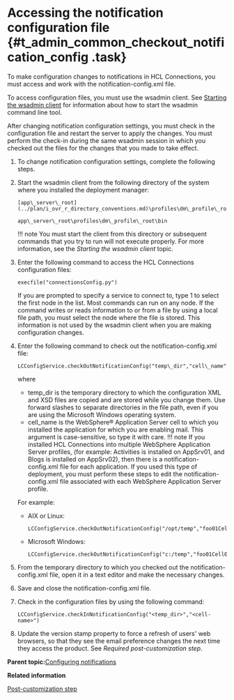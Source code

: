 # Accessing the notification configuration file {#t_admin_common_checkout_notification_config .task}

To make configuration changes to notifications in HCL Connections, you must access and work with the notification-config.xml file.

To access configuration files, you must use the wsadmin client. See [Starting the wsadmin client](t_admin_wsadmin_starting.md) for information about how to start the wsadmin command line tool.

After changing notification configuration settings, you must check in the configuration file and restart the server to apply the changes. You must perform the check-in during the same wsadmin session in which you checked out the files for the changes that you made to take effect.

1.  To change notification configuration settings, complete the following steps.
2.  Start the wsadmin client from the following directory of the system where you installed the deployment manager:

    ```
    [app\_server\_root](../plan/i_ovr_r_directory_conventions.md)\profiles\dm\_profile\_root\bin
    ```

    ```
    app\_server\_root\profiles\dm\_profile\_root\bin
    ```

    !!! note
    You must start the client from this directory or subsequent commands that you try to run will not execute properly. For more information, see the *Starting the wsadmin client* topic.

3.  Enter the following command to access the HCL Connections configuration files:

    ```
    execfile("connectionsConfig.py")
    ```

    If you are prompted to specify a service to connect to, type 1 to select the first node in the list. Most commands can run on any node. If the command writes or reads information to or from a file by using a local file path, you must select the node where the file is stored. This information is not used by the wsadmin client when you are making configuration changes.

4.  Enter the following command to check out the notification-config.xml file:

    ```
    LCConfigService.checkOutNotificationConfig("temp\_dir","cell\_name")
    ```

    where

    -   temp\_dir is the temporary directory to which the configuration XML and XSD files are copied and are stored while you change them. Use forward slashes to separate directories in the file path, even if you are using the Microsoft Windows operating system.
    -   cell\_name is the WebSphere® Application Server cell to which you installed the application for which you are enabling mail. This argument is case-sensitive, so type it with care.
    !!! note
    If you installed HCL Connections into multiple WebSphere Application Server profiles, \(for example: Activities is installed on AppSrv01, and Blogs is installed on AppSrv02\), then there is a notification-config.xml file for each application. If you used this type of deployment, you must perform these steps to edit the notification-config.xml file associated with each WebSphere Application Server profile.

    For example:

    -   AIX or Linux:

        ```
        LCConfigService.checkOutNotificationConfig("/opt/temp","foo01Cell01")
        ```

    -   Microsoft Windows:

        ```
        LCConfigService.checkOutNotificationConfig("c:/temp","foo01Cell01")
        ```

5.  From the temporary directory to which you checked out the notification-config.xml file, open it in a text editor and make the necessary changes.

6.  Save and close the notification-config.xml file.

7.  Check in the configuration files by using the following command:

    ```
    LCConfigService.checkInNotificationConfig("<temp_dir>","<cell-name>")
    ```

8.  Update the version stamp property to force a refresh of users' web browsers, so that they see the email preference changes the next time they access the product. See *Required post-customization step*.


**Parent topic:**[Configuring notifications](../admin/t_admin_common_config_notification.md)

**Related information**  


[Post-customization step](../customize/t_admin_common_customize_postreq.md)

